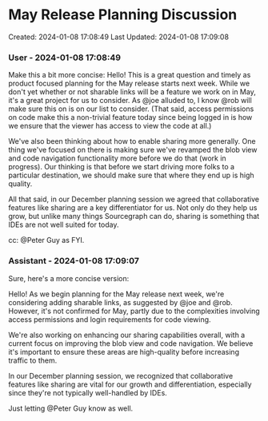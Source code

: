 # May Release Planning Discussion

Created: 2024-01-08 17:08:49
Last Updated: 2024-01-08 17:09:08

### User - 2024-01-08 17:08:49

Make this a bit more concise:
Hello! This is a great question and timely as product focused planning for the May release starts next week. While we don't yet whether or not sharable links will be a feature we work on in May, it's a great project for us to consider. As @joe alluded to, I know @rob will make sure this on is on our list to consider. (That said, access permissions on code make this a non-trivial feature today since being logged in is how we ensure that the viewer has access to view the code at all.)

We've also been thinking about how to enable sharing more generally. One thing we've focused on there is making sure we've revamped the blob view and code navigation functionality more before we do that (work in progress). Our thinking is that before we start driving more folks to a particular destination, we should make sure that where they end up is high quality.

All that said, in our December planning session we agreed that collaborative features like sharing are a key differentiator for us. Not only do they help us grow, but unlike many things Sourcegraph can do, sharing is something that IDEs are not well suited for today. 

cc: @Peter Guy as FYI.

### Assistant - 2024-01-08 17:09:07

Sure, here's a more concise version:

Hello! As we begin planning for the May release next week, we're considering adding sharable links, as suggested by @joe and @rob. However, it's not confirmed for May, partly due to the complexities involving access permissions and login requirements for code viewing.

We're also working on enhancing our sharing capabilities overall, with a current focus on improving the blob view and code navigation. We believe it's important to ensure these areas are high-quality before increasing traffic to them.

In our December planning session, we recognized that collaborative features like sharing are vital for our growth and differentiation, especially since they're not typically well-handled by IDEs. 

Just letting @Peter Guy know as well.

